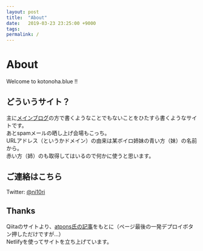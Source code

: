 ```yaml
---
layout: post
title:  "About"
date:   2019-03-23 23:25:00 +9000
tags: 
permalink: /
---
```

# About

Welcome to kotonoha.blue !!

## どういうサイト？

主に[メインブログ]の方で書くようなことでもないことをひたすら書くようなサイトです。  
あとspamメールの晒し上げ会場もこっち。  
URLアドレス（というかドメイン）の由来は某ボイロ姉妹の青い方（妹）の名前から。  
赤い方（姉）のも取得してはいるので何かに使うと思います。

## ご連絡はこちら
Twitter: [@ni10ri]

## Thanks

Qiitaのサイトより、[atpons氏の記事]をもとに（ページ最後の一発デプロイボタン押しただけですが…）  
Netlifyを使ってサイトを立ち上げています。

<!-- リンク -->

[メインブログ]: https://akatsuki.win/
[@ni10ri]: https://twitter.com/ni10ri
[atpons氏の記事]: https://qiita.com/atpons/items/6ad59bf852ddae0032e0

